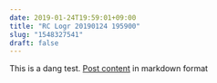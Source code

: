 ```yaml
---
date: 2019-01-24T19:59:01+09:00
title: "RC Logr 20190124 195900"
slug: "1548327541"
draft: false
---
```


This is a dang test. [Post content](https://esolia.com) in markdown format
